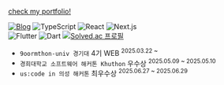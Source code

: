 [check my portfolio!](https://portfolio-five-khaki-24.vercel.app/)

[![Blog](https://img.shields.io/badge/yummjin.log-brightgreen)](https://yummjin.vercel.app/)
![TypeScript](https://img.shields.io/badge/TypeScript-3178C6?style=flat-square&logo=Typescript&logoColor=white)
![React](https://img.shields.io/badge/React-61DAFB?style=flat-square&logo=react&logoColor=black)
![Next.js](https://img.shields.io/badge/Next.js-000000?style=flat-square&logo=next.js&logoColor=white) <br/>
![Flutter](https://img.shields.io/badge/Flutter-02569B?style=flat-square&logo=flutter&logoColor=white)
![Dart](https://img.shields.io/badge/Dart-0175C2?style=flat-square&logo=dart&logoColor=white)
[![Solved.ac
프로필](http://mazassumnida.wtf/api/mini/generate_badge?boj=cho4u4o)](https://solved.ac/cho4u4o)

- `9oormthon-univ 경기대` 4기 WEB <sup>2025.03.22 ~</sup>
- `경희대학교 소프트웨어 해커톤 Khuthon` 우수상 <sup>2025.05.09 ~ 2025.05.10</sup>
- `us:code in 의성 해커톤` 최우수상 <sup>2025.06.27 ~ 2025.06.29</sup>



   




